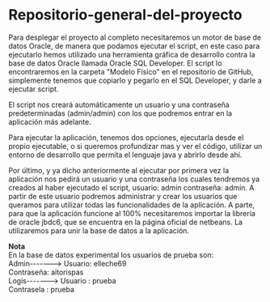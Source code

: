 # Repositorio-general-del-proyecto
<Por fin>
Para desplegar el proyecto al completo necesitaremos un motor de base de datos Oracle, de manera que podamos ejecutar el script, en este caso para ejecutarlo hemos utilizado una herramienta gráfica de desarrollo contra la base de datos Oracle llamada Oracle SQL Developer. El script lo encontraremos en la carpeta "Modelo Físico" en el repositorio de GitHub, simplemente tenemos que copiarlo y pegarlo en el SQL Developer, y darle a ejecutar script.

El script nos creará automáticamente un usuario y una contraseña predeterminadas (admin/admin) con los que podremos entrar en la aplicación más adelante.

Para ejecutar la aplicación, tenemos dos opciones, ejecutarla desde el propio ejecutable, o si queremos profundizar mas y ver el código, utilizar un entorno de desarrollo que permita el lenguaje java y abrirlo desde ahí.

Por último, y ya dicho anteriormente al ejecutar por primera vez la aplicación nos pedirá un usuario y una contraseña los cuales tendremos ya creados al haber ejecutado el script, usuario: admin contraseña: admin. A partir de este usuario podremos administrar y crear los usuarios que queramos para utilizar todas las funcionalidades de la aplicación. A parte, para que la aplicación funcione al 100% necesitaremos importar la librería de oracle jbdc6, que se encuentra en la página oficial de netbeans. La utilizaremos para unir la base de datos a la aplicación.



<strong>Nota</strong>
<br/>
En la base de datos experimental los usuarios de prueba son:<br/>
  Admin-------> Usuario: elleche69<br/>
                Contraseña: aitorispas<br/>
  Logis-------> Usuario : prueba<br/>
                Contrasela : prueba
